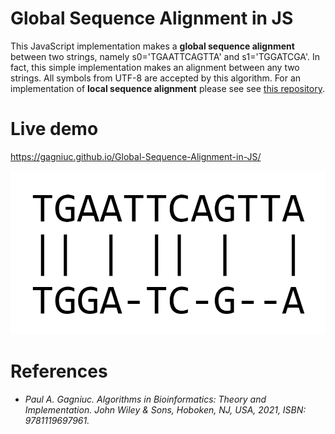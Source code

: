 # Global Sequence Alignment in JS

This JavaScript implementation makes a <b>global sequence alignment</b> between two strings, namely s0='TGAATTCAGTTA' and s1='TGGATCGA'. In fact, this simple implementation makes an alignment between any two strings. All symbols from UTF-8 are accepted by this algorithm. For an implementation of <b>local sequence alignment</b> please see see [this repository](https://github.com/Gagniuc/Local-sequence-alignment-in-JS).

# Live demo

https://gagniuc.github.io/Global-Sequence-Alignment-in-JS/

![screenshot](https://github.com/Gagniuc/Global-Sequence-Alignment-in-JS/blob/main/global%20sequence%20alignment.png?raw=true)

# References

- <i>Paul A. Gagniuc. Algorithms in Bioinformatics: Theory and Implementation. John Wiley & Sons, Hoboken, NJ, USA, 2021, ISBN: 9781119697961.</i>
